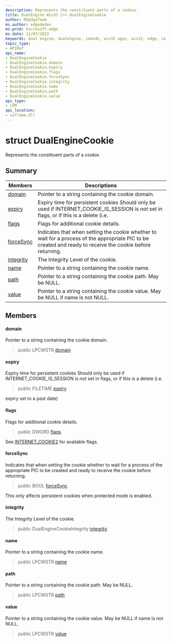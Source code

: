 ```yaml
---
description: Represents the constituent parts of a cookie.
title: DualEngine Win32 C++ DualEngineCookie
author: MSEdgeTeam
ms.author: edgededev
ms.prod: microsoft-edge
ms.date: 11/07/2023
keywords: dual engine, dualengine, iemode, win32 apps, win32, edge, ie mode, edge html, DualEngineCookie
topic_type: 
- APIRef
api_name:
- DualEngineCookie
- DualEngineCookie.domain
- DualEngineCookie.expiry
- DualEngineCookie.flags
- DualEngineCookie.forceSync
- DualEngineCookie.integrity
- DualEngineCookie.name
- DualEngineCookie.path
- DualEngineCookie.value
api_type:
- COM
api_location:
- ieframe.dll
---
```


# struct DualEngineCookie

Represents the constituent parts of a cookie.

## Summary

 Members                        | Descriptions
--------------------------------|---------------------------------------------
[domain](#domain) | Pointer to a string containing the cookie domain.
[expiry](#expiry) | Expiry time for persistent cookies Should only be used if INTERNET_COOKIE_IS_SESSION is *not* set in flags, or if this is a delete (i.e.
[flags](#flags) | Flags for additional cookie details.
[forceSync](#forcesync) | Indicates that when setting the cookie whether to wait for a process of the appropriate PIC to be created and ready to receive the cookie before returning.
[integrity](#integrity) | The Integrity Level of the cookie.
[name](#name) | Pointer to a string containing the cookie name.
[path](#path) | Pointer to a string containing the cookie path. May be NULL.
[value](#value) | Pointer to a string containing the cookie value. May be NULL if name is not NULL.

## Members

#### domain

Pointer to a string containing the cookie domain.

> public LPCWSTR [domain](#domain)

#### expiry

Expiry time for persistent cookies Should only be used if INTERNET_COOKIE_IS_SESSION is *not* set in flags, or if this is a delete (i.e.

> public FILETIME [expiry](#expiry)

expiry set to a past date)

#### flags

Flags for additional cookie details.

> public DWORD [flags](#flags)

See [INTERNET_COOKIE2](/windows/win32/api/wininet/ns-wininet-internet_cookie2) for available flags.

#### forceSync

Indicates that when setting the cookie whether to wait for a process of the appropriate PIC to be created and ready to receive the cookie before returning.

> public BOOL [forceSync](#forcesync)

This only affects persistent cookies when protected mode is enabled.

#### integrity

The Integrity Level of the cookie.

> public DualEngineCookieIntegrity [integrity](#integrity)

#### name

Pointer to a string containing the cookie name.

> public LPCWSTR [name](#name)

#### path

Pointer to a string containing the cookie path. May be NULL.

> public LPCWSTR [path](#path)

#### value

Pointer to a string containing the cookie value. May be NULL if name is not NULL.

> public LPCWSTR [value](#value)

